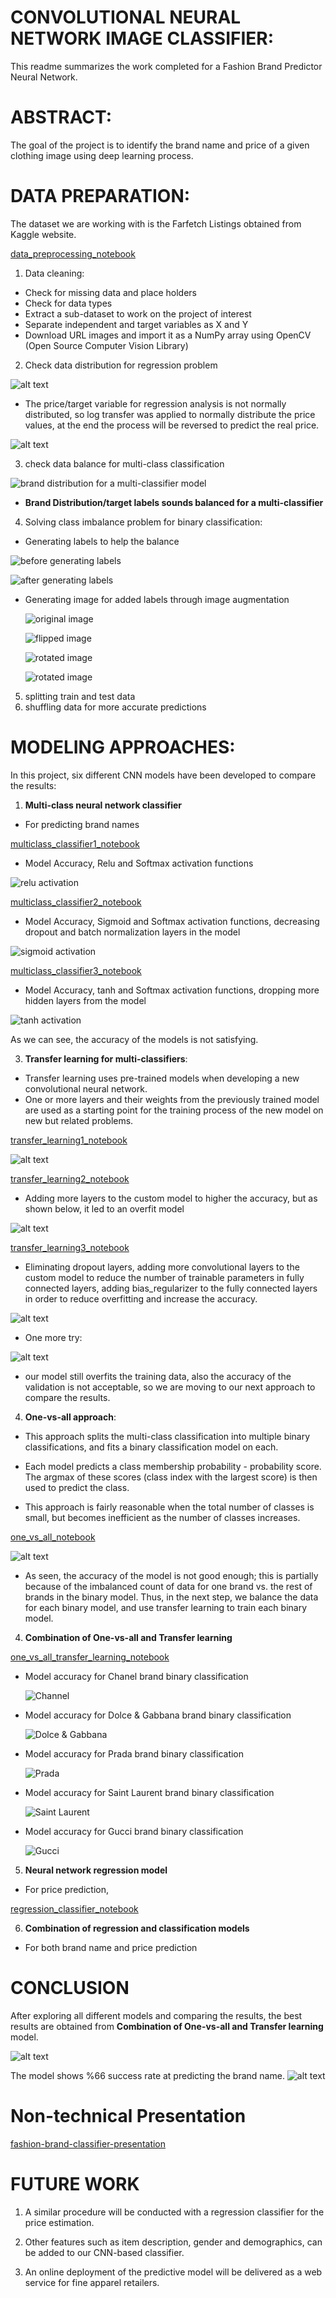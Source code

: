 # **CONVOLUTIONAL NEURAL NETWORK IMAGE CLASSIFIER:**

This readme summarizes the work completed for a Fashion Brand Predictor Neural Network.


# **ABSTRACT:**

The goal of the project is to identify the brand name and price of a given clothing image using deep learning process. 


# **DATA PREPARATION:**
The dataset we are working with is the Farfetch Listings obtained from Kaggle website.

[data_preprocessing_notebook](https://github.com/FarnazG/project005/blob/master/notebooks/data_preprocessing.ipynb)
 
1. Data cleaning:
*   Check for missing data and place holders
*   Check for data types
*   Extract a sub-dataset to work on the project of interest 
*   Separate independent and target variables as X and Y
*   Download URL images and import it as a NumPy array using OpenCV (Open Source Computer Vision Library) 


2. Check data distribution for regression problem

![alt text](https://github.com/FarnazG/project005/blob/master/images/data-distribution.png)

* The price/target variable for regression analysis is not normally distributed, so log transfer was applied to normally distribute the price values, at the end the process will be reversed to predict the real price. 

![alt text](https://github.com/FarnazG/project005/blob/master/images/log-transferred.png)

3. check data balance for multi-class classification 

![brand distribution for a multi-classifier model](https://github.com/FarnazG/project005/blob/master/images/data-balance-bar-chart.png)

*   **Brand Distribution/target labels sounds balanced for a multi-classifier**  

4. Solving class imbalance problem for binary classification:
*   Generating labels to help the balance

 ![before generating labels](https://github.com/FarnazG/project005/blob/master/images/class-imbalance.png)

 ![after generating labels](https://github.com/FarnazG/project005/blob/master/images/class-balancing.png)


* Generating image for added labels through image augmentation

  ![original image](https://github.com/FarnazG/project005/blob/master/images/generated-image-1.png)

  ![flipped image](https://github.com/FarnazG/project005/blob/master/images/generated-image-2.png)

  ![rotated image](https://github.com/FarnazG/project005/blob/master/images/generated-image-3.png)

  ![rotated image](https://github.com/FarnazG/project005/blob/master/images/generated-image-4.png)


5. splitting train and test data
6. shuffling data for more accurate predictions 


 
 # **MODELING APPROACHES**:

In this project, six different CNN models have been developed to compare the results:

1. **Multi-class neural network classifier**

* For predicting brand names 

 [multiclass_classifier1_notebook](https://github.com/FarnazG/project005/blob/master/notebooks/multiclass_classifier1.ipynb)

 * Model Accuracy, Relu and Softmax activation functions

 ![relu activation](https://github.com/FarnazG/project005/blob/master/images/model-accuracy-1.png)

 [multiclass_classifier2_notebook](https://github.com/FarnazG/project005/blob/master/notebooks/multiclass_classifier2.ipynb)

  * Model Accuracy, Sigmoid and Softmax activation functions, decreasing dropout and batch normalization layers in the model 

 ![sigmoid activation](https://github.com/FarnazG/project005/blob/master/images/model-accuracy-2.png)

 [multiclass_classifier3_notebook](https://github.com/FarnazG/project005/blob/master/notebooks/multiclass_classifier3.ipynb) 

   * Model Accuracy, tanh and Softmax activation functions, dropping more hidden layers from the model

 ![tanh activation](https://github.com/FarnazG/project005/blob/master/images/model-accuracy-3.png.png)

As we can see, the accuracy of the models is not satisfying.

3. **Transfer learning for multi-classifiers**:
* Transfer learning uses pre-trained models when developing a new convolutional neural network.
* One or more layers and their weights from the previously trained model are used as a starting point for the training process of the new model on new but related problems.

 [transfer_learning1_notebook](https://github.com/FarnazG/project005/blob/master/notebooks/transfer_learning1.ipynb) 

 ![alt text](https://github.com/FarnazG/project005/blob/master/images/model-accuracy-4.png)

 [transfer_learning2_notebook](https://github.com/FarnazG/project005/blob/master/notebooks/transfer_learning2.ipynb)

 * Adding more layers to the custom model to higher the accuracy, but as shown below, it led to an overfit model

 ![alt text](https://github.com/FarnazG/project005/blob/master/images/model-accuracy-5.png)

 [transfer_learning3_notebook](https://github.com/FarnazG/project005/master/notebooks/transfer_learning3.ipynb)
 * Eliminating dropout layers, adding more convolutional layers to the custom model to reduce the number of trainable parameters in fully connected layers, adding bias_regularizer to the fully connected layers in order to reduce overfitting and increase the accuracy.

 ![alt text](https://github.com/FarnazG/project005/blob/master/images/model-accuracy-6.png)

* One more try:
 
 ![alt text](https://github.com/FarnazG/project005/blob/master/images/model-accuracy-7.png)

* our model still overfits the training data, also the accuracy of the validation is not acceptable, so we are moving to our next approach to compare the results. 

4. **One-vs-all approach**: 
*   This approach splits the multi-class classification into multiple binary classifications, and fits a binary classification model on each.

*   Each model predicts a class membership probability - probability score. The argmax of these scores (class index with the largest score) is then used to predict the class.

*   This approach is fairly reasonable when the total number of classes is small, but becomes inefficient as the number of classes increases.

  [one_vs_all_notebook](https://github.com/FarnazG/project005/blob/master/notebooks/one_vs_all.ipynb)

 ![alt text](https://github.com/FarnazG/project005/blob/master/images/model-accuracy-8.png)
*  As seen, the accuracy of the model is not good enough; this is partially because of the imbalanced count of data for one brand vs. the rest of brands in the binary model. Thus, in the next step, we balance the data for each binary model, and use transfer learning to train each binary model. 

4. **Combination of One-vs-all and Transfer learning**

  [one_vs_all_transfer_learning_notebook](https://github.com/FarnazG/project005/blob/master/notebooks/one_vs_all_transfer_learning.ipynb)

* Model accuracy for Chanel brand binary classification

  ![Channel](https://github.com/FarnazG/project005/blob/master/images/model-accuracy-channel.png) 

* Model accuracy for Dolce & Gabbana brand binary classification

  ![Dolce & Gabbana](https://github.com/FarnazG/project005/blob/master/images/model-accuracy-dolce-gabbana.png)
* Model accuracy for Prada brand binary classification

  ![Prada](https://github.com/FarnazG/project005/blob/master/images/model-accuracy-prada.png)

* Model accuracy for Saint Laurent brand binary classification

  ![Saint Laurent](https://github.com/FarnazG/project005/blob/master/images/model-accuracy-saint-laurent.png)
* Model accuracy for Gucci brand binary classification

  ![Gucci](https://github.com/FarnazG/project005/blob/master/images/model-accuracy-gucci.png)



5. **Neural network regression model**
*   For price prediction, 

  [regression_classifier_notebook](https://github.com/FarnazG/project005/blob/master/notebooks/regression_classifier.ipynb)


6. **Combination of regression and classification models**
*   For both brand name and price prediction


# **CONCLUSION**
After exploring all different models and comparing the results, the best results are obtained from **Combination of One-vs-all and Transfer learning** model.

![alt text](https://github.com/FarnazG/project005/blob/master/images/final-model-result.png)

The model shows %66 success rate at predicting the brand name.
![alt text](https://github.com/FarnazG/project005/blob/master/images/success-rate.png)


# **Non-technical Presentation**

[fashion-brand-classifier-presentation](https://github.com/FarnazG/project002/blob/master/fashion-brand-classifier-presentation.pdf)


# **FUTURE WORK**
 1. A similar procedure will be conducted with a regression classifier for the price estimation.

 2. Other features such as item description, gender and demographics, can be added to our CNN-based classifier.

 3. An online deployment of the predictive model will be delivered as a web service for fine apparel retailers.
